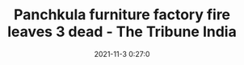 ---
"title": "Panchkula furniture factory fire leaves 3 dead - The Tribune India"
"date": "2021-11-3 0:27:0"
"feed_name": "GOOGLENEWSINDUSTRIAL"
"feed_website": "https://news.google.com/search?q=industrial%2Bincident&hl=en-US&gl=US&ceid=US:en"
"feed_rss": "https://news.google.com/rss/search?q=industrial%2Bincident&hl=en-US&gl=US&ceid=US:en"
"link": "https://www.tribuneindia.com/news/chandigarh/panchkula-furniture-factory-fire-leaves-3-dead-333475"
"source": "{'href': 'https://www.tribuneindia.com', 'title': 'The Tribune India'}"
"file": "_posts/2021-1-1-7aee27d11dae086470ba407e5301bba8785e12d9.md"
"accident": "1"
"drilling": "0"
"dead": "3"
"injured": "0"
"arrested": "0"
"place": "panchkula"
"where": "industrial site"
"causes": "fire"
"place_uri": "http://en.wikipedia.org/wiki/Panchkula"
---